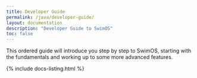 ```yaml
---
title: Developer Guide
permalink: /java/developer-guide/
layout: documentation
description: "Developer Guide to SwimOS"
toc: false
---
```


This ordered guide will introduce you step by step to SwimOS, starting with the fundamentals and working up to some more advanced features.

{% include docs-listing.html %}
